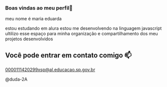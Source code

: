 ### Boas vindas ao meu perfil💙


meu nome é maria eduarda 

 estou estudando em alura
 estou me desenvolvendo na linguagem 
javascript
 ultilizo esse espaço para minha organização e
compartilhamento dos meu projetos
desenvolvidos

## Você pode entrar em contato comigo 📫

0000111420299xsp@al.educacao.sp.gov.br

@duda-2A

